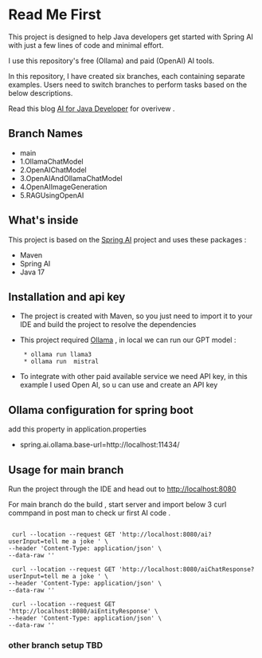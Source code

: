 # Read Me First

This project is designed to help Java developers get started with Spring AI with just a few lines of code and minimal effort.

I use this repository's free (Ollama) and paid (OpenAI) AI tools.

In this repository, I have created six branches, each containing separate examples. Users need to switch branches to perform tasks based on the below descriptions.

Read this blog [AI for Java Developer](https://medium.com/@jai.mail67/ai-for-java-developers-embracing-the-world-of-artificial-intelligence-93d47bdf0e49) for overivew .


## Branch Names
   - main
  - 1.OllamaChatModel
  - 2.OpenAIChatModel
  - 3.OpenAIAndOllamaChatModel
  - 4.OpenAIImageGeneration
  - 5.RAGUsingOpenAI


## What's inside 

This project is based on the [Spring AI](https://spring.io/projects/spring-ai) project and uses these packages :

- Maven
- Spring AI
- Java 17
  
## Installation and api key
 - The project is created with Maven, so you just need to import it to your IDE and build the project to resolve the dependencies
  
 - This project required [Ollama](https://ollama.com/) , in local we can run our GPT model :
   
        * ollama run llama3 
        * ollama run  mistral
   
- To integrate with other paid available  service we need API key, in this example I used Open AI, so u can use and create an API key


## Ollama configuration for spring boot 
add this property in application.properties

- spring.ai.ollama.base-url=http://localhost:11434/



## Usage for main branch 

Run the project through the IDE and head out to [http://localhost:8080](http://localhost:8080) 

For main branch do the build , start server and import below 3 curl commpand in post man to check ur first AI code .

```shell

 curl --location --request GET 'http://localhost:8080/ai?userInput=tell me a joke ' \
--header 'Content-Type: application/json' \
--data-raw ''
```

```shell
 curl --location --request GET 'http://localhost:8080/aiChatResponse?userInput=tell me a joke ' \
--header 'Content-Type: application/json' \
--data-raw ''
```

```shell
 curl --location --request GET 'http://localhost:8080/aiEntityResponse' \
--header 'Content-Type: application/json' \
--data-raw ''

```



### other branch setup  TBD


    




